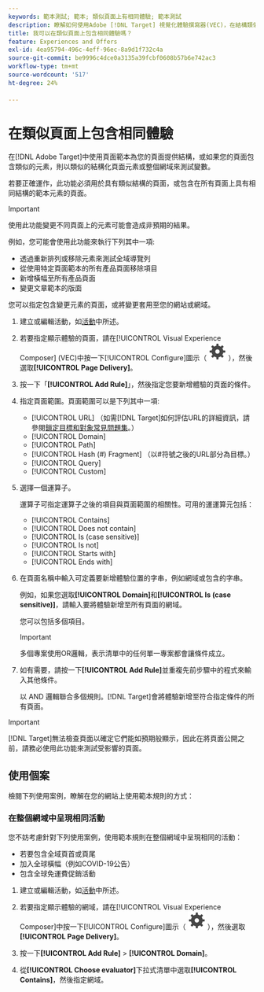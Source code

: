 ```yaml
---
keywords: 範本測試; 範本; 類似頁面上有相同體驗; 範本測試
description: 瞭解如何使用Adobe [!DNL Target] 視覺化體驗撰寫器(VEC)，在結構類似或包含相同範本元素的多個頁面上包含相同體驗。
title: 我可以在類似頁面上包含相同體驗嗎？
feature: Experiences and Offers
exl-id: 4ea95794-496c-4eff-96ec-8a9d1f732c4a
source-git-commit: be9996c4dce0a3135a39fcbf0608b57b6e742ac3
workflow-type: tm+mt
source-wordcount: '517'
ht-degree: 24%

---
```


# 在類似頁面上包含相同體驗

在[!DNL Adobe Target]中使用頁面範本為您的頁面提供結構，或如果您的頁面包含類似的元素，則以類似的結構化頁面元素或整個網域來測試變數。

若要正確運作，此功能必須用於具有類似結構的頁面，或包含在所有頁面上具有相同結構的範本元素的頁面。

>[!IMPORTANT]
>
>使用此功能變更不同頁面上的元素可能會造成非預期的結果。

例如，您可能會使用此功能來執行下列其中一項:

* 透過重新排列或移除元素來測試全域導覽列
* 從使用特定頁面範本的所有產品頁面移除項目
* 新增橫幅至所有產品頁面
* 變更文章範本的版面

您可以指定包含變更元素的頁面，或將變更套用至您的網站或網域。

1. 建立或編輯活動，如[活動](/help/main/c-activities/activities.md#concept_D317A95A1AB54674BA7AB65C7985BA03)中所述。

1. 若要指定顯示體驗的頁面，請在[!UICONTROL Visual Experience Composer] (VEC)中按一下[!UICONTROL Configure]圖示（ ![設定圖示](/help/main/assets/icons/Setting.svg) ），然後選取&#x200B;**[!UICONTROL Page Delivery]**。

1. 按一下「**[!UICONTROL Add Rule]**」，然後指定您要新增體驗的頁面的條件。

1. 指定頁面範圍。頁面範圍可以是下列其中一項:

   * [!UICONTROL URL] （如需[!DNL Target]如何評估URL的詳細資訊，請參閱[鎖定目標和對象常見問題集](/help/main/c-target/c-troubleshooting-targets-and-audiences/troubleshooting-targets-and-audiences.md)。）
   * [!UICONTROL Domain]
   * [!UICONTROL Path]
   * [!UICONTROL Hash (#) Fragment] （以#符號之後的URL部分為目標。）
   * [!UICONTROL Query]
   * [!UICONTROL Custom]

1. 選擇一個運算子。

   運算子可指定運算子之後的項目與頁面範圍的相關性。可用的運運算元包括：

   * [!UICONTROL Contains]
   * [!UICONTROL Does not contain]
   * [!UICONTROL Is (case sensitive)]
   * [!UICONTROL Is not]
   * [!UICONTROL Starts with]
   * [!UICONTROL Ends with]

1. 在頁面名稱中輸入可定義要新增體驗位置的字串，例如網域或包含的字串。

   例如，如果您選取&#x200B;**[!UICONTROL Domain]**&#x200B;和&#x200B;**[!UICONTROL Is (case sensitive)]**，請輸入要將體驗新增至所有頁面的網域。

   您可以包括多個項目。

   >[!IMPORTANT]
   >
   >多個專案使用OR邏輯，表示清單中的任何單一專案都會讓條件成立。

1. 如有需要，請按一下&#x200B;**[!UICONTROL Add Rule]**&#x200B;並重複先前步驟中的程式來輸入其他條件。

   以 AND 邏輯聯合多個規則。[!DNL Target]會將體驗新增至符合指定條件的所有頁面。

>[!IMPORTANT]
>
> [!DNL Target]無法檢查頁面以確定它們能如預期般顯示，因此在將頁面公開之前，請務必使用此功能來測試受影響的頁面。

## 使用個案

檢閱下列使用案例，瞭解在您的網站上使用範本規則的方式：

### 在整個網域中呈現相同活動

您不妨考慮針對下列使用案例，使用範本規則在整個網域中呈現相同的活動：

* 若要包含全域頁首或頁尾
* 加入全球橫幅（例如COVID-19公告）
* 包含全球免運費促銷活動

1. 建立或編輯活動，如[活動](/help/main/c-activities/activities.md#concept_D317A95A1AB54674BA7AB65C7985BA03)中所述。

1. 若要指定顯示體驗的網域，請在[!UICONTROL Visual Experience Composer]中按一下[!UICONTROL Configure]圖示（ ![設定圖示](/help/main/assets/icons/Setting.svg) ），然後選取&#x200B;**[!UICONTROL Page Delivery]**。

1. 按一下&#x200B;**[!UICONTROL Add Rule]** > **[!UICONTROL Domain]**。

1. 從&#x200B;**[!UICONTROL Choose evaluator]**&#x200B;下拉式清單中選取&#x200B;**[!UICONTROL Contains]**，然後指定網域。
